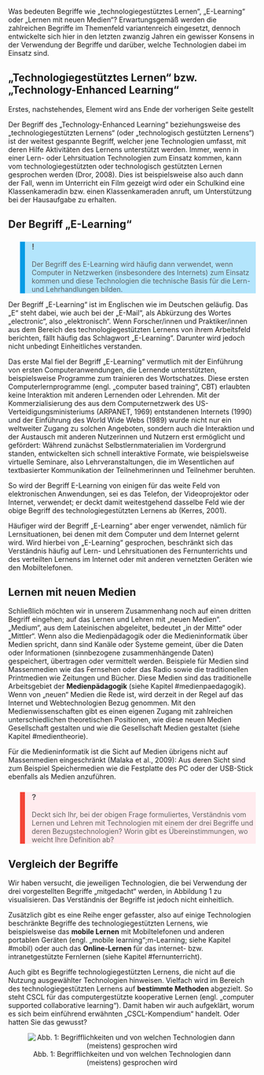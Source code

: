 <!-- filename: 02_Grundbegriffe_im_Themenfeld.md -->
<!-- title: Grundbegriffe im Themenfeld -->

Was bedeuten Begriffe wie „technologiegestütztes Lernen“, „E-Learning“ oder „Lernen mit neuen Medien“? Erwartungsgemäß werden die zahlreichen Begriffe im Themenfeld variantenreich eingesetzt, dennoch entwickelte sich hier in den letzten zwanzig Jahren ein gewisser Konsens in der Verwendung der Begriffe und darüber, welche Technologien dabei im Einsatz sind.

## „Technologiegestütztes Lernen“ bzw. „Technology-Enhanced Learning“

Erstes, nachstehendes, Element wird ans Ende der vorherigen Seite gestellt

Der Begriff des „Technology-Enhanced Learning“ beziehungsweise des „technologiegestützten Lernens“ (oder „technologisch gestützten Lernens“) ist der weitest gespannte Begriff, welcher jene Technologien umfasst, mit deren Hilfe Aktivitäten des Lernens unterstützt werden. Immer, wenn in einer Lern- oder Lehrsituation Technologien zum Einsatz kommen, kann vom technologiegestützten oder technologisch gestützten Lernen gesprochen werden (Dror, 2008). Dies ist beispielsweise also auch dann der Fall, wenn im Unterricht ein Film gezeigt wird oder ein Schulkind eine Klassenkameradin bzw. einen Klassenkameraden anruft, um Unterstützung bei der Hausaufgabe zu erhalten.  

## Der Begriff „E-Learning“

<blockquote style="background: #B3E5FC; border-left: 10px solid #039BE5">

### !

Der Begriff des E-Learning wird häufig dann verwendet, wenn Computer in Netzwerken (insbesondere des Internets) zum Einsatz kommen und diese Technologien die technische Basis für die Lern- und Lehrhandlungen bilden.

</blockquote>

Der Begriff „E-Learning“ ist im Englischen wie im Deutschen geläufig. Das „E“ steht dabei, wie auch bei der „E-Mail“, als Abkürzung des Wortes „electronic“, also „elektronisch“. Wenn Forscher/innen und Praktiker/innen aus dem Bereich des technologiegestützten Lernens von ihrem Arbeitsfeld berichten, fällt häufig das Schlagwort „E-Learning“. Darunter wird jedoch nicht unbedingt Einheitliches verstanden.

Das erste Mal fiel der Begriff „E-Learning“ vermutlich mit der Einführung von ersten Computeranwendungen, die Lernende unterstützten, beispielsweise Programme zum trainieren des Wortschatzes. Diese ersten Computerlernprogramme (engl. „computer based training“, CBT) erlaubten keine Interaktion mit anderen Lernenden oder Lehrenden. Mit der Kommerzialisierung des aus dem Computernetzwerk des US-Verteidigungsministeriums (ARPANET, 1969) entstandenen Internets (1990) und der Einführung des World Wide Webs (1989) wurde nicht nur ein weltweiter Zugang zu solchen Angeboten, sondern auch die Interaktion und der Austausch mit anderen Nutzerinnen und Nutzern erst ermöglicht und gefördert: Während zunächst Selbstlernmaterialien im Vordergrund standen, entwickelten sich schnell interaktive Formate, wie beispielsweise virtuelle Seminare, also Lehrveranstaltungen, die im Wesentlichen auf textbasierter Kommunikation der Teilnehmerinnen und Teilnehmer beruhten.

So wird der Begriff E-Learning von einigen für das weite Feld von elektronischen Anwendungen, sei es das Telefon, der Videoprojektor oder Internet, verwendet; er deckt damit weitestgehend dasselbe Feld wie der obige Begriff des technologiegestützten Lernens ab (Kerres, 2001).

Häufiger wird der Begriff „E-Learning“ aber enger verwendet, nämlich für Lernsituationen, bei denen mit dem Computer und dem Internet gelernt wird. Wird hierbei von „E-Learning“ gesprochen, beschränkt sich das Verständnis häufig auf Lern- und Lehrsituationen des Fernunterrichts und des verteilten Lernens im Internet oder mit anderen vernetzten Geräten wie den Mobiltelefonen.

## Lernen mit neuen Medien

Schließlich möchten wir in unserem Zusammenhang noch auf einen dritten Begriff eingehen; auf das Lernen und Lehren mit „neuen Medien“. „Medium“, aus dem Lateinischen abgeleitet, bedeutet „in der Mitte“ oder „Mittler“. Wenn also die Medienpädagogik oder die Medieninformatik über Medien spricht, dann sind Kanäle oder Systeme gemeint, über die Daten oder Informationen (sinnbezogene zusammenhängende Daten) gespeichert, übertragen oder vermittelt werden. Beispiele für Medien sind Massenmedien wie das Fernsehen oder das Radio sowie die traditionellen Printmedien wie Zeitungen und Bücher. Diese Medien sind das traditionelle Arbeitsgebiet der **Medienpädagogik** (siehe Kapitel #medienpaedagogik). Wenn von „neuen“ Medien die Rede ist, wird derzeit in der Regel auf das Internet und Webtechnologien Bezug genommen. Mit den Medienwissenschaften gibt es einen eigenen Zugang mit zahlreichen unterschiedlichen theoretischen Positionen, wie diese neuen Medien Gesellschaft gestalten und wie die Gesellschaft Medien gestaltet (siehe Kapitel #medientheorie).

Für die Medieninformatik ist die Sicht auf Medien übrigens nicht auf Massenmedien eingeschränkt (Malaka et al., 2009): Aus deren Sicht sind zum Beispiel Speichermedien wie die Festplatte des PC oder der USB-Stick ebenfalls als Medien anzuführen.

<blockquote style="background: #FFEBEE; border-left: 10px solid #F44336">

### ?

Deckt sich Ihr, bei der obigen Frage formuliertes, Verständnis vom Lernen und Lehren mit Technologien mit einem der drei Begriffe und deren Bezugstechnologien? Worin gibt es Übereinstimmungen, wo weicht Ihre Definition ab?

</blockquote>

## Vergleich der Begriffe

Wir haben versucht, die jeweiligen Technologien, die bei Verwendung der drei vorgestellten Begriffe „mitgedacht“ werden, in Abbildung 1 zu visualisieren. Das Verständnis der Begriffe ist jedoch nicht einheitlich.

Zusätzlich gibt es eine Reihe enger gefasster, also auf einige Technologien beschränkte Begriffe des technologiegestützten Lernens, wie beispielsweise das **mobile Lernen** mit Mobiltelefonen und anderen portablen Geräten (engl. „mobile learning“;m-Learning; siehe Kapitel #mobil) oder auch das **Online-Lernen** für das internet- bzw. intranetgestützte Fernlernen (siehe Kapitel #fernunterricht).

Auch gibt es Begriffe technologiegestützten Lernens, die nicht auf die Nutzung ausgewählter Technologien hinweisen. Vielfach wird im Bereich des technologiegestützten Lernens auf **bestimmte Methoden** abgezielt. So steht CSCL für das computergestützte kooperative Lernen (engl. „computer supported collaborative learning“). Damit haben wir auch aufgeklärt, worum es sich beim einführend erwähnten „CSCL-Kompendium“ handelt. Oder hatten Sie das gewusst?

<center><figure>
  <img src="https://raw.githubusercontent.com/ed-tech-at/L3T/refs/heads/main/02_Einfuehrung/img/01_Begrifflichkeiten_und_von_welchen_Technologien_dann_meistens_gesprochen_wird.png" alt="Abb. 1: Begrifflichkeiten und von welchen Technologien dann (meistens) gesprochen wird">
  <figcaption>Abb. 1: Begrifflichkeiten und von welchen Technologien dann (meistens) gesprochen wird</figcaption>
</figure></center>


